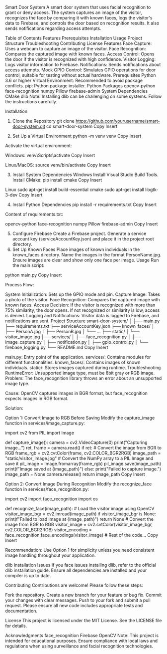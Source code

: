 Smart Door System
A smart door system that uses facial recognition to grant or deny access. The system captures an image of the visitor, recognizes the face by comparing it with known faces, logs the visitor's data to Firebase, and controls the door based on recognition results. It also sends notifications regarding access attempts.

Table of Contents
Features
Prerequisites
Installation
Usage
Project Structure
Troubleshooting
Contributing
License
Features
Face Capture: Uses a webcam to capture an image of the visitor.
Face Recognition: Compares the captured image with known faces.
Access Control: Opens the door if the visitor is recognized with high confidence.
Visitor Logging: Logs visitor information to Firebase.
Notifications: Sends notifications about access attempts.
Mock GPIO Control: Simulates GPIO operations for door control, suitable for testing without actual hardware.
Prerequisites
Python 3.6 or higher
Virtual Environment: Recommended to avoid package conflicts.
pip: Python package installer.
Python Packages
opencv-python
face-recognition
numpy
Pillow
firebase-admin
System Dependencies
CMake
dlib
Note: Installing dlib can be challenging on some systems. Follow the instructions carefully.

Installation
1. Clone the Repository
git clone https://github.com/yourusername/smart-door-system.git
cd smart-door-system
Copy
Insert

2. Set Up a Virtual Environment
python -m venv venv
Copy
Insert

Activate the virtual environment:

Windows:
venv\Scripts\activate
Copy
Insert

Linux/MacOS:
source venv/bin/activate
Copy
Insert

3. Install System Dependencies
Windows
Install Visual Studio Build Tools.
Install CMake:
pip install cmake
Copy
Insert

Linux
sudo apt-get install build-essential cmake
sudo apt-get install libgtk-3-dev
Copy
Insert

4. Install Python Dependencies
pip install -r requirements.txt
Copy
Insert

Content of requirements.txt:

opencv-python
face-recognition
numpy
Pillow
firebase-admin
Copy
Insert

5. Configure Firebase
Create a Firebase project.
Generate a service account key (serviceAccountKey.json) and place it in the project root directory.
6. Set Up Known Faces
Place images of known individuals in the known_faces directory.
Name the images in the format PersonName.jpg.
Ensure images are clear and show only one face per image.
Usage
Run the main script:

python main.py
Copy
Insert

Process Flow:

System Initialization: Sets up the GPIO mode and pin.
Capture Image: Takes a photo of the visitor.
Face Recognition: Compares the captured image with known faces.
Access Decision:
If the visitor is recognized with more than 75% similarity, the door opens.
If not recognized or similarity is low, access is denied.
Logging and Notifications: Visitor data is logged to Firebase, and notifications are sent.
Project Structure
smart-door-system/
│
├── main.py
├── requirements.txt
├── serviceAccountKey.json
├── known_faces/
│   ├── PersonA.jpg
│   ├── PersonB.jpg
│   └── ...
├── static/
│   └── visitor_image.jpg
├── services/
│   ├── face_recognition.py
│   ├── image_capture.py
│   ├── notification.py
│   ├── gpio_control.py
│   └── firebase_logging.py
└── README.md
Copy
Insert

main.py: Entry point of the application.
services/: Contains modules for different functionalities.
known_faces/: Contains images of known individuals.
static/: Stores images captured during runtime.
Troubleshooting
RuntimeError: Unsupported image type, must be 8bit gray or RGB image.
Problem: The face_recognition library throws an error about an unsupported image type.

Cause: OpenCV captures images in BGR format, but face_recognition expects images in RGB format.

Solution:

Option 1: Convert Image to RGB Before Saving
Modify the capture_image function in services/image_capture.py:

import cv2
from PIL import Image

def capture_image():
    camera = cv2.VideoCapture(0)
    print("Capturing image...")
    ret, frame = camera.read()
    if ret:
        # Convert the image from BGR to RGB
        frame_rgb = cv2.cvtColor(frame, cv2.COLOR_BGR2RGB)
        image_path = "static/visitor_image.jpg"
        # Convert the NumPy array to a PIL Image and save it
        pil_image = Image.fromarray(frame_rgb)
        pil_image.save(image_path)
        print(f"Image saved at {image_path}")
    else:
        print("Failed to capture image.")
        image_path = None
    camera.release()
    return image_path
Copy
Insert

Option 2: Convert Image During Recognition
Modify the recognize_face function in services/face_recognition.py:

import cv2
import face_recognition
import os

def recognize_face(image_path):
    # Load the visitor image using OpenCV
    visitor_image_bgr = cv2.imread(image_path)
    if visitor_image_bgr is None:
        print(f"Failed to load image at {image_path}")
        return None
    # Convert the image from BGR to RGB
    visitor_image = cv2.cvtColor(visitor_image_bgr, cv2.COLOR_BGR2RGB)
    visitor_encoding = face_recognition.face_encodings(visitor_image)
    # Rest of the code...
Copy
Insert

Recommendation: Use Option 1 for simplicity unless you need consistent image handling throughout your application.

dlib Installation Issues
If you face issues installing dlib, refer to the official dlib installation guide. Ensure all dependencies are installed and your compiler is up to date.

Contributing
Contributions are welcome! Please follow these steps:

Fork the repository.
Create a new branch for your feature or bug fix.
Commit your changes with clear messages.
Push to your fork and submit a pull request.
Please ensure all new code includes appropriate tests and documentation.

License
This project is licensed under the MIT License. See the LICENSE file for details.

Acknowledgments
face_recognition
Firebase
OpenCV
Note: This project is intended for educational purposes. Ensure compliance with local laws and regulations when using surveillance and facial recognition technologies.
